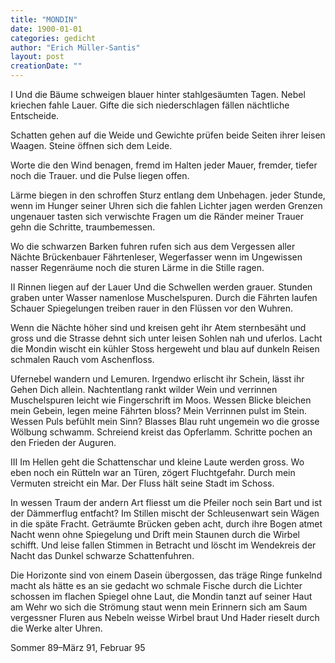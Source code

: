 ```yaml
---
title: "MONDIN"
date: 1900-01-01
categories: gedicht
author: "Erich Müller-Santis"
layout: post
creationDate: ""
---
```

I
Und die Bäume schweigen blauer
hinter stahlgesäumten Tagen.
Nebel kriechen fahle Lauer.
Gifte die sich niederschlagen
fällen nächtliche Entscheide.

Schatten gehen auf die Weide
und Gewichte prüfen beide
Seiten ihrer leisen Waagen.
Steine öffnen sich dem Leide.

Worte die den Wind benagen,
fremd im Halten jeder Mauer,
fremder, tiefer noch die Trauer.
und die Pulse liegen offen.

Lärme biegen in den schroffen
Sturz entlang dem Unbehagen.
jeder Stunde, wenn im Hunger seiner Uhren
sich die fahlen Lichter jagen
werden Grenzen ungenauer
tasten sich verwischte Fragen
um die Ränder meiner Trauer
gehn die Schritte, traumbemessen.

Wo die schwarzen Barken fuhren
rufen sich aus dem Vergessen
aller Nächte Brückenbauer
Fährtenleser, Wegerfasser
wenn im Ungewissen nasser
Regenräume noch die sturen
Lärme in die Stille ragen.

II
Rinnen liegen auf der Lauer
Und die Schwellen werden grauer.
Stunden graben unter Wasser
namenlose Muschelspuren.
Durch die Fährten laufen Schauer
Spiegelungen treiben rauer
in den Flüssen vor den Wuhren.

Wenn die Nächte höher sind und kreisen
geht ihr Atem sternbesäht und gross
und die Strasse dehnt sich unter leisen
Sohlen nah und uferlos.
Lacht die Mondin wischt ein kühler Stoss
hergeweht und blau auf dunkeln Reisen
schmalen Rauch vom Aschenfloss.

Ufernebel wandern und Lemuren.
Irgendwo erlischt ihr Schein,
lässt ihr Gehen Dich allein.
Nachtentlang rankt wilder Wein
und verrinnen Muschelspuren
leicht wie Fingerschrift im Moos.
Wessen Blicke bleichen mein Gebein,
legen meine Fährten bloss?
Mein Verrinnen pulst im Stein.
Wessen Puls befühlt mein Sinn?
Blasses Blau ruht ungemein
wo die grosse Wölbung schwamm.
Schreiend kreist das Opferlamm.
Schritte pochen an den Frieden der Auguren.

III
Im Hellen geht die Schattenschar
und kleine Laute werden gross.
Wo eben noch ein Rütteln war
an Türen, zögert Fluchtgefahr.
Durch mein Vermuten streicht ein Mar.
Der Fluss hält seine Stadt im Schoss.

In wessen Traum der andern Art
fliesst um die Pfeiler noch sein Bart
und ist der Dämmerflug entfacht?
Im Stillen mischt der Schleusenwart
sein Wägen in die späte Fracht.
Geträumte Brücken geben acht,
durch ihre Bogen atmet Nacht
wenn ohne Spiegelung und Drift
mein Staunen durch die Wirbel schifft.
Und leise fallen Stimmen in Betracht
und löscht im Wendekreis der Nacht
das Dunkel schwarze Schattenfuhren.

Die Horizonte sind von einem Dasein übergossen,
das träge Ringe funkelnd macht
als hätte es an sie gedacht
wo schmale Fische durch die Lichter schossen
im flachen Spiegel ohne Laut,
die Mondin tanzt auf seiner Haut
am Wehr wo sich die Strömung staut
wenn mein Erinnern sich am Saum vergessner Fluren
aus Nebeln weisse Wirbel braut
Und Hader rieselt durch die Werke alter Uhren.

Sommer 89–März 91, Februar 95
